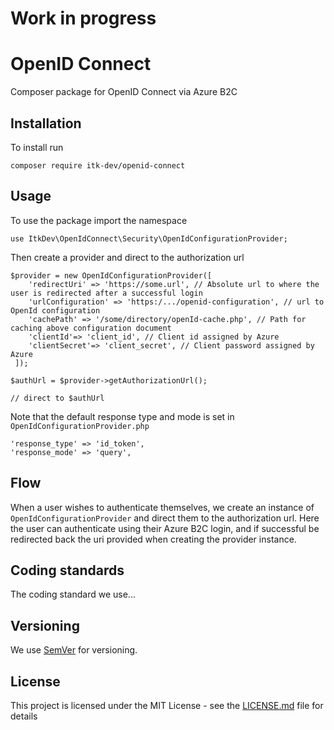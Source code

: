 # Work in progress

# OpenID Connect

Composer package for OpenID Connect via Azure B2C

## Installation

To install run

```shell
composer require itk-dev/openid-connect
```

## Usage

To use the package import the namespace

```
use ItkDev\OpenIdConnect\Security\OpenIdConfigurationProvider;
```

Then create a provider and direct to the authorization url

```
$provider = new OpenIdConfigurationProvider([
    'redirectUri' => 'https://some.url', // Absolute url to where the user is redirected after a successful login            
    'urlConfiguration' => 'https:/.../openid-configuration', // url to OpenId configuration
    'cachePath' => '/some/directory/openId-cache.php', // Path for caching above configuration document
    'clientId'=> 'client_id', // Client id assigned by Azure
    'clientSecret'=> 'client_secret', // Client password assigned by Azure
 ]);

$authUrl = $provider->getAuthorizationUrl();

// direct to $authUrl
```

Note that the default response type and mode
is set in ```OpenIdConfigurationProvider.php```

```
'response_type' => 'id_token',
'response_mode' => 'query',
```


## Flow

When a user wishes to authenticate themselves, we create an instance of
`OpenIdConfigurationProvider` and direct them to the authorization url.
Here the user can authenticate using their Azure B2C login, and if successful be redirected
back the uri provided when creating the provider instance.

## Coding standards

The coding standard we use...

## Versioning

We use [SemVer](http://semver.org/) for versioning.

## License 
This project is licensed under the MIT License - see the
[LICENSE.md](LICENSE.md) file for details